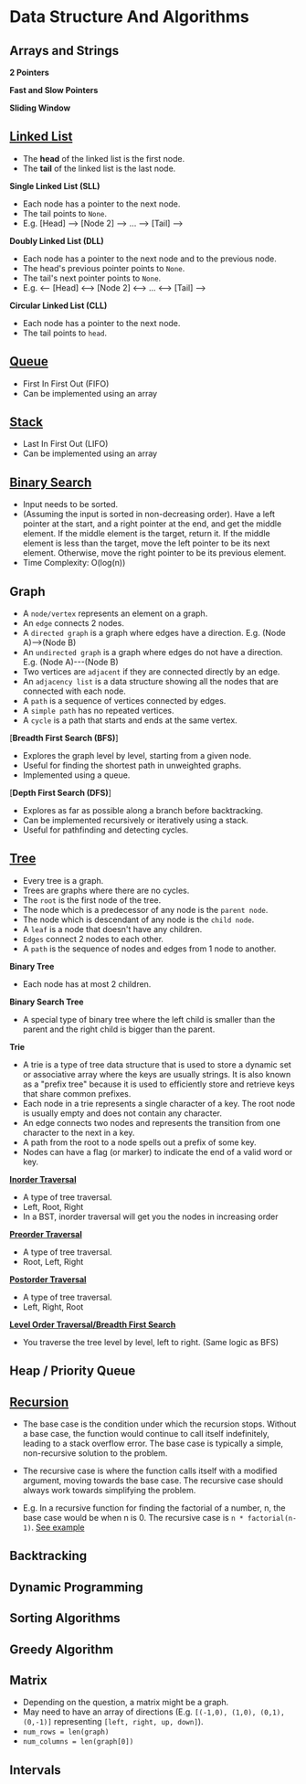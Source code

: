 # Data Structure And Algorithms

## Arrays and Strings

**2 Pointers**

**Fast and Slow Pointers**

**Sliding Window**

## [Linked List](https://github.com/ricklan/data-structure/tree/main/Linked%20List)

- The **head** of the linked list is the first node.
- The **tail** of the linked list is the last node.

**Single Linked List (SLL)**

- Each node has a pointer to the next node.
- The tail points to `None`.
- E.g. [Head] --> [Node 2] --> ... --> [Tail] -->

**Doubly Linked List (DLL)**

- Each node has a pointer to the next node and to the previous node.
- The head's previous pointer points to `None`.
- The tail's next pointer points to `None`.
- E.g. <-- [Head] <--> [Node 2] <--> ... <--> [Tail] -->

**Circular Linked List (CLL)**

- Each node has a pointer to the next node.
- The tail points to `head`.

## [Queue](https://github.com/ricklan/data-structure/blob/main/Stack%20%26%20Queue/Queue.py)

- First In First Out (FIFO)
- Can be implemented using an array

## [Stack](https://github.com/ricklan/data-structure/blob/main/Stack%20%26%20Queue/Stack.py)

- Last In First Out (LIFO)
- Can be implemented using an array

## [Binary Search](https://github.com/ricklan/data-structure/blob/main/Binary%20Search/BinarySearch.py)

- Input needs to be sorted.
- (Assuming the input is sorted in non-decreasing order). Have a left pointer at the start, and a right pointer at the end, and get the middle element. If the middle element is the target, return it. If the middle element is less than the target, move the left pointer to be its next element. Otherwise, move the right pointer to be its previous element.
- Time Complexity: O(log(n))

## Graph

- A `node/vertex` represents an element on a graph.
- An `edge` connects 2 nodes.
- A `directed graph` is a graph where edges have a direction.
  E.g. (Node A)-->(Node B)
- An `undirected graph` is a graph where edges do not have a direction.
  E.g. (Node A)---(Node B)
- Two vertices are `adjacent` if they are connected directly by an edge.
- An `adjacency list` is a data structure showing all the nodes that are connected with each node.
- A `path` is a sequence of vertices connected by edges.
- A `simple path` has no repeated vertices.
- A `cycle` is a path that starts and ends at the same vertex.

[**Breadth First Search (BFS)**]

- Explores the graph level by level, starting from a given node.
- Useful for finding the shortest path in unweighted graphs.
- Implemented using a queue.

[**Depth First Search (DFS)**]

- Explores as far as possible along a branch before backtracking.
- Can be implemented recursively or iteratively using a stack.
- Useful for pathfinding and detecting cycles.

## [Tree](https://github.com/ricklan/data-structure/tree/main/Trees)

- Every tree is a graph.
- Trees are graphs where there are no cycles.
- The `root` is the first node of the tree.
- The node which is a predecessor of any node is the `parent node`.
- The node which is descendant of any node is the `child node`.
- A `leaf` is a node that doesn't have any children.
- `Edges` connect 2 nodes to each other.
- A `path` is the sequence of nodes and edges from 1 node to another.

**Binary Tree**

- Each node has at most 2 children.

**Binary Search Tree**

- A special type of binary tree where the left child is smaller than the parent and the right child is bigger than the parent.

**Trie**

- A trie is a type of tree data structure that is used to store a dynamic set or associative array where the keys are usually strings. It is also known as a "prefix tree" because it is used to efficiently store and retrieve keys that share common prefixes.
- Each node in a trie represents a single character of a key. The root node is usually empty and does not contain any character.
- An edge connects two nodes and represents the transition from one character to the next in a key.
- A path from the root to a node spells out a prefix of some key.
- Nodes can have a flag (or marker) to indicate the end of a valid word or key.

[**Inorder Traversal**](https://github.com/ricklan/data-structure/blob/main/Trees/inorder_traversal.py)

- A type of tree traversal.
- Left, Root, Right
- In a BST, inorder traversal will get you the nodes in increasing order

[**Preorder Traversal**](https://github.com/ricklan/data-structure/blob/main/Trees/preorder_traversal.py)

- A type of tree traversal.
- Root, Left, Right

[**Postorder Traversal**](https://github.com/ricklan/data-structure/blob/main/Trees/postorder_traversal.py)

- A type of tree traversal.
- Left, Right, Root

[**Level Order Traversal/Breadth First Search**](https://github.com/ricklan/data-structure/blob/main/Trees/level_order_traversal.py)

- You traverse the tree level by level, left to right. (Same logic as BFS)

## Heap / Priority Queue

## [Recursion](https://github.com/ricklan/data-structure/tree/main/Recursion)

- The base case is the condition under which the recursion stops. Without a base case, the function would continue to call itself indefinitely, leading to a stack overflow error. The base case is typically a simple, non-recursive solution to the problem.

- The recursive case is where the function calls itself with a modified argument, moving towards the base case. The recursive case should always work towards simplifying the problem.

- E.g. In a recursive function for finding the factorial of a number, n, the base case would be when n is 0. The recursive case is `n * factorial(n-1)`.
  [See example](https://github.com/ricklan/data-structure/blob/main/Recursion/factorial.py)

## Backtracking

## Dynamic Programming

## Sorting Algorithms

## Greedy Algorithm

## Matrix

- Depending on the question, a matrix might be a graph.
- May need to have an array of directions (E.g. `[(-1,0), (1,0), (0,1), (0,-1)]` representing `[left, right, up, down]`).
- `num_rows = len(graph)`
- `num_columns = len(graph[0])`

## Intervals
